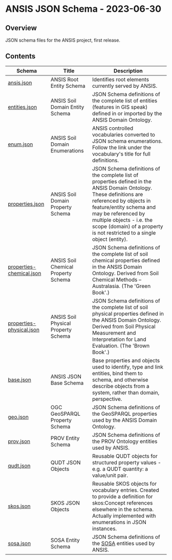 # ANSIS JSON Schema - 2023-06-30

## Overview
JSON schema files for the ANSIS project, first release.

## Contents

| Schema | Title    | Description |
| ------ | ---------- | -------- |
| [ansis.json](ansis.json) | ANSIS Root Entity Schema | Identifies root elements currently served by ANSIS. |
| [entities.json](entities.json) | ANSIS Soil Domain Entity Schema | JSON Schema definitions of the complete list of entities (features in GIS speak) defined in or imported by the ANSIS Domain Ontology. |
| [enum.json](enum.json) | ANSIS Soil Domain Enumerations | ANSIS controlled vocabularies converted to JSON schema enumerations. Follow the link under the vocabulary's title for full definitions. |
| [properties.json](properties.json) | ANSIS Soil Domain Property Schema | JSON Schema definitions of the complete list of properties defined in the ANSIS Domain Ontology. These definitions are referenced by objects in feature/entity schema and may be referenced by multiple objects - i.e. the scope (domain) of a property is not restricted to a single object (entity). |
| [properties-chemical.json](properties-chemical.json) | ANSIS Soil Chemical Property Schema | JSON Schema definitions of the complete list of soil chemical properties defined in the ANSIS Domain Ontology. Derived from Soil Chemical Methods – Australasia. (The 'Green Book'.) |
| [properties-physical.json](properties-physical.json) | ANSIS Soil Physical Property Schema | JSON Schema definitions of the complete list of soil physical properties defined in the ANSIS Domain Ontology. Derived from Soil Physical Measurement and Interpretation for Land Evaluation. (The 'Brown Book'.) |
| [base.json](base.json) | ANSIS JSON Base Schema | Base properties and objects used to identify, type and link entities, bind them to schema, and otherwise describe objects from a system, rather than domain, perspective. |
| [geo.json](geo.json) | OGC GeoSPARQL Property Schema | JSON Schema definitions of the GeoSPARQL properties used by the ANSIS Domain Ontology. |
| [prov.json](prov.json) | PROV Entity Schema | JSON Schema definitions of the PROV Ontology entities used by ANSIS. |
| [qudt.json](qudt.json) | QUDT JSON Objects | Reusable QUDT objects for structured property values - e.g. a QUDT quantity: a value/unit pair. |
| [skos.json](skos.json) | SKOS JSON Objects | Reusable SKOS objects for vocabulary entries. Created to provide a definition for skos:Concept references elsewhere in the schema. Actually implemented with enumerations in JSON instances. |
| [sosa.json](sosa.json) | SOSA Entity Schema | JSON Schema definitions of the [SOSA](https://www.w3.org/TR/vocab-ssn/) entities used by ANSIS. |